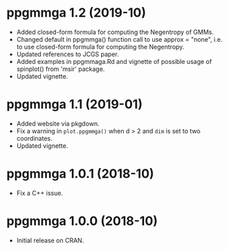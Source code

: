 # ppgmmga 1.2 (2019-10)

- Added closed-form formula for computing the Negentropy of GMMs. 
- Changed default in ppgmmga() function call to use approx = "none", i.e. to use closed-form formula for computing the Negentropy.
- Updated references to JCGS paper.
- Added examples in ppgmmaga.Rd and vignette of possible usage of spinplot() from 'msir' package.
- Updated vignette.

# ppgmmga 1.1 (2019-01)

- Added website via pkgdown.
- Fix a warning in `plot.ppgmmga()` when d > 2 and `dim` is set to two coordinates.
- Updated vignette.
  
# ppgmmga 1.0.1 (2018-10)

- Fix a C++ issue. 

# ppgmmga 1.0.0 (2018-10)

- Initial release on CRAN.
